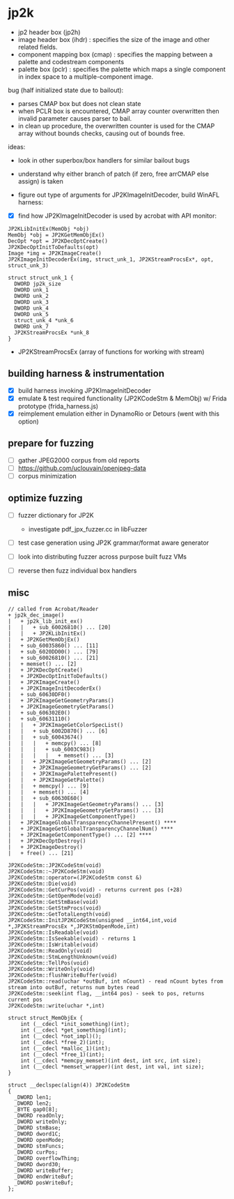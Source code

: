 # jp2k

- jp2 header box (jp2h)
- image header box (ihdr) : specifies the size of the image and other related fields.
- component mapping box (cmap) :  specifies the mapping between a palette and codestream components
- palette box (pclr) : specifies the palette which maps a single component in index space to a multiple-component image.

bug (half initialized state due to bailout):
- parses CMAP box but does not clean state
- when PCLR box is encountered, CMAP array counter overwritten then invalid parameter
  causes parser to bail.
- in clean up procedure, the overwritten counter is used for the CMAP array without
  bounds checks, causing out of bounds free.
  
ideas:
- look in other superbox/box handlers for similar bailout bugs
- understand why either branch of patch (if zero, free arrCMAP else assign) is taken

- figure out type of arguments for JP2KImageInitDecoder, build WinAFL harness:
- [x] find how JP2KImageInitDecoder is used by acrobat with API monitor:
 
```
JP2KLibInitEx(MemObj *obj)
MemObj *obj = JP2KGetMemObjEx()
DecOpt *opt = JP2KDecOptCreate()
JP2KDecOptInitToDefaults(opt)
Image *img = JP2KImageCreate()
JP2KImageInitDecoderEx(img, struct_unk_1, JP2KStreamProcsEx*, opt, struct_unk_3)

struct struct_unk_1 {
  DWORD jp2k_size
  DWORD unk_1
  DWORD unk_2
  DWORD unk_3
  DWORD unk_4
  DWORD unk_5
  struct_unk_4 *unk_6
  DWORD unk_7
  JP2KStreamProcsEx *unk_8 
}
```
- JP2KStreamProcsEx (array of functions for working with stream)

## building harness & instrumentation
- [x] build harness invoking JP2KImageInitDecoder	
- [x] emulate & test required functionality (JP2KCodeStm & MemObj) w/ Frida prototype (frida_harness.js)
- [x] reimplement emulation either in DynamoRio or Detours (went with this option)

## prepare for fuzzing
- [ ] gather JPEG2000 corpus from old reports
- [ ] https://github.com/uclouvain/openjpeg-data
- [ ] corpus minimization
    
## optimize fuzzing
- [ ] fuzzer dictionary for JP2K
    - investigate pdf_jpx_fuzzer.cc in libFuzzer
- [ ] test case generation using JP2K grammar/format aware generator
- [ ] look into distributing fuzzer across purpose built fuzz VMs
- [ ] reverse then fuzz individual box handlers


## misc 
```
// called from Acrobat/Reader
+ jp2k_dec_image()
|   + jp2k_lib_init_ex()
|   |   + sub_60026810() ... [20]
|   |   + JP2KLibInitEx()
|   + JP2KGetMemObjEx()
|   + sub_60035860() ... [11]
|   + sub_6020DD00() ... [79]
|   + sub_60026810() ... [21]
|   + memset() ... [2]
|   + JP2KDecOptCreate()
|   + JP2KDecOptInitToDefaults()
|   + JP2KImageCreate()
|   + JP2KImageInitDecoderEx()
|   + sub_60630DF0()
|   + JP2KImageGetGeometryParams()
|   + JP2KImageGeometryGetParams()
|   + sub_606302E0()
|   + sub_60631110()
|   |   + JP2KImageGetColorSpecList()
|   |   + sub_6002D870() ... [6]
|   |   + sub_60043674()
|   |   |   + memcpy() ... [8]
|   |   |   + sub_6003C983()
|   |   |   |   + memset() ... [3]
|   |   + JP2KImageGetGeometryParams() ... [2]
|   |   + JP2KImageGeometryGetParams() ... [2]
|   |   + JP2KImagePalettePresent()
|   |   + JP2KImageGetPalette()
|   |   + memcpy() ... [9]
|   |   + memset() ... [4]
|   |   + sub_60630E60()
|   |   |   + JP2KImageGetGeometryParams() ... [3]
|   |   |   + JP2KImageGeometryGetParams() ... [3]
|   |   |   + JP2KImageGetComponentType()
|   + JP2KImageGlobalTransparencyChannelPresent() ****
|   + JP2KImageGetGlobalTransparencyChannelNum() ****
|   + JP2KImageGetComponentType() ... [2] ****
|   + JP2KDecOptDestroy()
|   + JP2KImageDestroy()
|   + free() ... [21]
```

```
JP2KCodeStm::JP2KCodeStm(void)
JP2KCodeStm::~JP2KCodeStm(void)
JP2KCodeStm::operator=(JP2KCodeStm const &)
JP2KCodeStm::Die(void)
JP2KCodeStm::GetCurPos(void) - returns current pos (+28)
JP2KCodeStm::GetOpenMode(void)
JP2KCodeStm::GetStmBase(void)
JP2KCodeStm::GetStmProcs(void)
JP2KCodeStm::GetTotalLength(void)
JP2KCodeStm::InitJP2KCodeStm(unsigned __int64,int,void *,JP2KStreamProcsEx *,JP2KStmOpenMode,int)
JP2KCodeStm::IsReadable(void)
JP2KCodeStm::IsSeekable(void) - returns 1
JP2KCodeStm::IsWritable(void)
JP2KCodeStm::ReadOnly(void)
JP2KCodeStm::StmLengthUnknown(void)
JP2KCodeStm::TellPos(void)
JP2KCodeStm::WriteOnly(void)
JP2KCodeStm::flushWriteBuffer(void)
JP2KCodeStm::read(uchar *outBuf, int nCount) - read nCount bytes from stream into outBuf, returns num bytes read
JP2KCodeStm::seek(int flag, __int64 pos) - seek to pos, returns current pos
JP2KCodeStm::write(uchar *,int)
```
```
struct struct_MemObjEx {
    int (__cdecl *init_something)(int);
    int (__cdecl *get_something)(int);
    int (__cdecl *not_impl)();
    int (__cdecl *free_2)(int);
    int (__cdecl *malloc_1)(int);
    int (__cdecl *free_1)(int);
    int (__cdecl *memcpy_memset)(int dest, int src, int size);
    int (__cdecl *memset_wrapper)(int dest, int val, int size);
}
```
```
struct __declspec(align(4)) JP2KCodeStm
{
  _DWORD len1;
  _DWORD len2;
  _BYTE gap0[8];
  _DWORD readOnly;
  _DWORD writeOnly;
  _DWORD stmBase;
  _DWORD dword1C;
  _DWORD openMode;
  _DWORD stmFuncs;
  _DWORD curPos;
  _DWORD overflowThing;
  _DWORD dword30;
  _DWORD writeBuffer;
  _DWORD endWriteBuf;
  _DWORD posWriteBuf;
};
```

